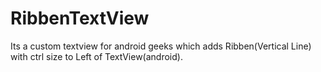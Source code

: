 # RibbenTextView
Its a custom textview for android geeks which adds Ribben(Vertical Line) with ctrl size to Left of TextView(android).
